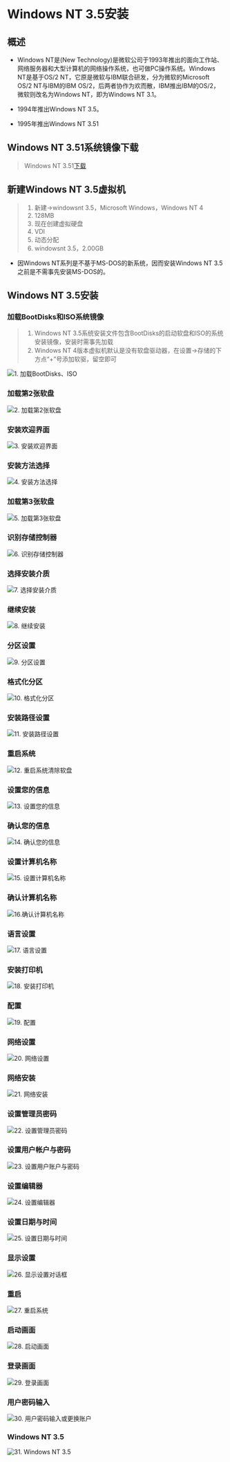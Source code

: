# Windows NT 3.5安装

## 概述
* Windows NT是(New Technology)是微软公司于1993年推出的面向工作站、网络服务器和大型计算机的网络操作系统，也可做PC操作系统。Windows NT是基于OS/2 NT，它原是微软与IBM联合研发，分为微软的Microsoft OS/2 NT与IBM的IBM OS/2，后两者协作为欢而散，IBM推出IBM的OS/2，微软则改名为Windows NT，即为Windows NT 3.1。

* 1994年推出Windows NT 3.5。

* 1995年推出Windows NT 3.51


## Windows NT 3.51系统镜像下载
> Windows NT 3.51[下载](https://winworldpc.com/product/windows-nt-3x/351)

## 新建Windows NT 3.5虚拟机
> 1. 新建->windowsnt 3.5，Microsoft Windows，Windows NT 4
> 2. 128MB
> 3. 现在创建虚拟硬盘
> 4. VDI
> 5. 动态分配
> 6. windowsnt 3.5，2.00GB

* 因Windows NT系列是不基于MS-DOS的新系统，因而安装Windows NT 3.5之前是不需事先安装MS-DOS的。

## Windows NT 3.5安装

### 加载BootDisks和ISO系统镜像
> 1. Windows NT 3.5系统安装文件包含BootDisks的启动软盘和ISO的系统安装镜像，安装时需事先加载
> 2. Windows NT 4版本虚拟机默认是没有软盘驱动器，在设置->存储的下方点“+”号添加软驱，留空即可

![1. 加载BootDisks、ISO](http://wintutorial-1254400168.cossh.myqcloud.com/install/windowsnt35/1.nt35loadiso.png)

### 加载第2张软盘

![2. 加载第2张软盘](http://wintutorial-1254400168.cossh.myqcloud.com/install/windowsnt35/2.nt35disk2.png)

### 安装欢迎界面

![3. 安装欢迎界面](http://wintutorial-1254400168.cossh.myqcloud.com/install/windowsnt35/3.nt35welcome.png)

### 安装方法选择

![4. 安装方法选择](http://wintutorial-1254400168.cossh.myqcloud.com/install/windowsnt35/4.nt35twomethods.png)

### 加载第3张软盘

![5. 加载第3张软盘](http://wintutorial-1254400168.cossh.myqcloud.com/install/windowsnt35/5.nt35disk3.png)

### 识别存储控制器

![6. 识别存储控制器](http://wintutorial-1254400168.cossh.myqcloud.com/install/windowsnt35/6.nt35reccdrom.png)

### 选择安装介质

![7. 选择安装介质](http://wintutorial-1254400168.cossh.myqcloud.com/install/windowsnt35/7.nt35cdsetup.png)

### 继续安装

![8. 继续安装](http://wintutorial-1254400168.cossh.myqcloud.com/install/windowsnt35/8.nt35setup.png)

### 分区设置

![9. 分区设置](http://wintutorial-1254400168.cossh.myqcloud.com/install/windowsnt35/9.nt35setupnow.png)

### 格式化分区

![10. 格式化分区](http://wintutorial-1254400168.cossh.myqcloud.com/install/windowsnt35/10.nt35format.png)

### 安装路径设置

![11. 安装路径设置](http://wintutorial-1254400168.cossh.myqcloud.com/install/windowsnt35/11.nt35path.png)

### 重启系统

![12. 重启系统清除软盘](http://wintutorial-1254400168.cossh.myqcloud.com/install/windowsnt35/12.nt35restart.png)

### 设置您的信息

![13. 设置您的信息](http://wintutorial-1254400168.cossh.myqcloud.com/install/windowsnt35/13.nt35name.png)

### 确认您的信息

![14. 确认您的信息](http://wintutorial-1254400168.cossh.myqcloud.com/install/windowsnt35/14.nt35checkname.png)

### 设置计算机名称

![15. 设置计算机名称](http://wintutorial-1254400168.cossh.myqcloud.com/install/windowsnt35/15.nt35computername.png)

### 确认计算机名称

![16.确认计算机名称](http://wintutorial-1254400168.cossh.myqcloud.com/install/windowsnt35/16.nt35checkcompname.png)

### 语言设置

![17. 语言设置](http://wintutorial-1254400168.cossh.myqcloud.com/install/windowsnt35/17.nt35language.png)

### 安装打印机

![18. 安装打印机](http://wintutorial-1254400168.cossh.myqcloud.com/install/windowsnt35/18.nt35printer.png)

### 配置

![19. 配置](http://wintutorial-1254400168.cossh.myqcloud.com/install/windowsnt35/19.nt35time.png)

### 网络设置

![20. 网络设置](http://wintutorial-1254400168.cossh.myqcloud.com/install/windowsnt35/20.nt35net.png)

### 网络安装

![21. 网络安装](http://wintutorial-1254400168.cossh.myqcloud.com/install/windowsnt35/21.nt35netsetup.png)

### 设置管理员密码

![22. 设置管理员密码](http://wintutorial-1254400168.cossh.myqcloud.com/install/windowsnt35/22.nt35admin.png)

### 设置用户帐户与密码

![23. 设置用户账户与密码](http://wintutorial-1254400168.cossh.myqcloud.com/install/windowsnt35/23.nt35user.png)

### 设置编辑器

![24. 设置编辑器](http://wintutorial-1254400168.cossh.myqcloud.com/install/windowsnt35/24.nt35editor.png)

### 设置日期与时间

![25. 设置日期与时间](http://wintutorial-1254400168.cossh.myqcloud.com/install/windowsnt35/25.nt35date.png)

### 显示设置

![26. 显示设置对话框](http://wintutorial-1254400168.cossh.myqcloud.com/install/windowsnt35/26.nt35display.png)

### 重启

![27. 重启系统](http://wintutorial-1254400168.cossh.myqcloud.com/install/windowsnt35/27.nt35reboot.png)

### 启动画面

![28. 启动画面](http://wintutorial-1254400168.cossh.myqcloud.com/install/windowsnt35/28.nt35load.png)

### 登录画面

![29. 登录画面](http://wintutorial-1254400168.cossh.myqcloud.com/install/windowsnt35/29.nt35logon.png)

### 用户密码输入

![30. 用户密码输入或更换账户](http://wintutorial-1254400168.cossh.myqcloud.com/install/windowsnt35/30.nt35password.png)

### Windows NT 3.5

![31. Windows NT 3.5](http://wintutorial-1254400168.cossh.myqcloud.com/install/windowsnt35/31.nt35start.png)
